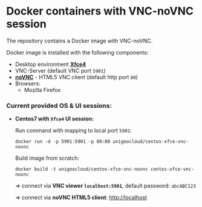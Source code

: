 # Docker containers with VNC-noVNC session
The repository contains a Docker image with VNC-noVNC.

Docker image is installed with the following components:

* Desktop environment [**Xfce4**](http://www.xfce.org)
* VNC-Server (default VNC port `5901`)
* [**noVNC**](https://github.com/kanaka/noVNC) - HTML5 VNC client (default http port `80`)
* Browsers:
  * Mozilla Firefox

### Current provided OS & UI sessions:
* __Centos7 with `Xfce4` UI session:__

  Run command with mapping to local port `5901`:

      docker run -d -p 5901:5901 -p 80:80 unigeocloud/centos-xfce-vnc-novnc

  Build image from scratch:

      docker build -t unigeocloud/centos-xfce-vnc-novnc centos-xfce-vnc-novnc

  => connect via __VNC viewer `localhost:5901`__, default password: `abcABC123`

  => connect via __noVNC HTML5 client__: [http://localhost]()

